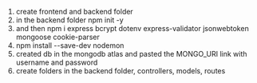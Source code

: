 1. create frontend and backend folder
2. in the backend folder npm init -y 
3. and then npm i express bcrypt dotenv express-validator jsonwebtoken mongoose cookie-parser
4. npm install --save-dev nodemon
5. created db in the mongodb atlas and pasted the MONGO_URI link with username and password
6. create folders in the backend folder, controllers, models, routes